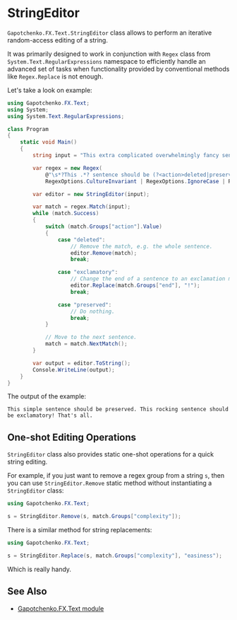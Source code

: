 ﻿# StringEditor

`Gapotchenko.FX.Text.StringEditor` class allows to perform an iterative random-access editing of a string.

It was primarily designed to work in conjunction with `Regex` class from `System.Text.RegularExpressions` namespace to efficiently handle an advanced set of tasks
when functionality provided by conventional methods like `Regex.Replace` is not enough.

Let's take a look on example:

``` C#
using Gapotchenko.FX.Text;
using System;
using System.Text.RegularExpressions;

class Program
{
    static void Main()
    {
        string input = "This extra complicated overwhelmingly fancy sentence should be deleted. This simple sentence should be preserved. This another demo sentence should be deleted. This rocking sentence should be exclamatory... That's all.";

        var regex = new Regex(
            @"\s*?This .*? sentence should be (?<action>deleted|preserved|exclamatory)(?<end>(\.|!)+)\s*",
            RegexOptions.CultureInvariant | RegexOptions.IgnoreCase | RegexOptions.ExplicitCapture);

        var editor = new StringEditor(input);

        var match = regex.Match(input);
        while (match.Success)
        {
            switch (match.Groups["action"].Value)
            {
                case "deleted":
                    // Remove the match, e.g. the whole sentence.
                    editor.Remove(match);
                    break;

                case "exclamatory":
                    // Change the end of a sentence to an exclamation mark.
                    editor.Replace(match.Groups["end"], "!");
                    break;

                case "preserved":
                    // Do nothing.
                    break;
            }

            // Move to the next sentence.
            match = match.NextMatch();
        }

        var output = editor.ToString();
        Console.WriteLine(output);
    }        
}
```

The output of the example:

```
This simple sentence should be preserved. This rocking sentence should be exclamatory! That's all.
```

## One-shot Editing Operations

`StringEditor` class also provides static one-shot operations for a quick string editing.

For example, if you just want to remove a regex group from a string `s`, then you can use `StringEditor.Remove` static method without instantiating a `StringEditor` class:

``` C#
using Gapotchenko.FX.Text;

s = StringEditor.Remove(s, match.Groups["complexity"]);
```

There is a similar method for string replacements:

``` C#
using Gapotchenko.FX.Text;

s = StringEditor.Replace(s, match.Groups["complexity"], "easiness");
```

Which is really handy.

## See Also

- [Gapotchenko.FX.Text module](../Gapotchenko.FX.Text)
